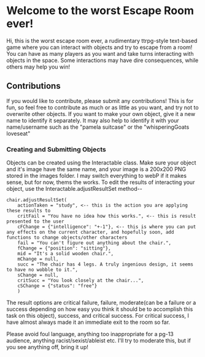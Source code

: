 # Welcome to the worst Escape Room ever!
Hi, this is the worst escape room ever, a rudimentary ttrpg-style text-based game where you can interact with objects and try to escape from a room! You can have as many players as you want and take turns interacting with objects in the space. Some interactions may have dire consequences, while others may help you win!

## Contributions
If you would like to contribute, please submit any contributions! This is for fun, so feel free to contribute as much or as little as you want, and try not to overwrite other objects. If you want to make your own object, give it a new name to identify it separately. It may also help to identify it with your name/username such as the "pamela suitcase" or the "whisperingGoats loveseat"

### Creating and Submitting Objects
Objects can be created using the Interactable class. Make sure your object and it's image have the same name, and your image is a 200x200 PNG stored in the images folder. I may switch everything to webP if it makes sense, but for now, thems the works.
To edit the results of interacting your object, use the Interactable.adjustResultSet method--
```
chair.adjustResultSet(
    actionTaken = "study", <-- this is the action you are applying these results to
    critFail = "You have no idea how this works.", <-- this is result presented to the user
    cFChange = {"intelligence": "+-1"}, <-- this is where you can put any effects on the current character, and hopefully soon, add functions to change objects/other characters
    fail = "You can't figure out anything about the chair.",
    fChange = {"position": "sitting"},
    mid = "It's a solid wooden chair.",
    mChange = null,
    succ = "The chair has 4 legs. A truly ingenious design, it seems to have no wobble to it.",
    sChange = null,
    critSucc = "You look closely at the chair...",
    cSChange = {"status": "free"}
    )
```
The result options are critical failure, failure, moderate(can be a failure or a success depending on how easy you think it should be to accomplish this task on this object), success, and critical success. For critical success, I have almost always made it an immediate exit to the room so far.

Please avoid foul language, anything too inappropriate for a pg-13 audience, anything racist/sexist/ableist etc. I'll try to moderate this, but if you see anything off, bring it up!
